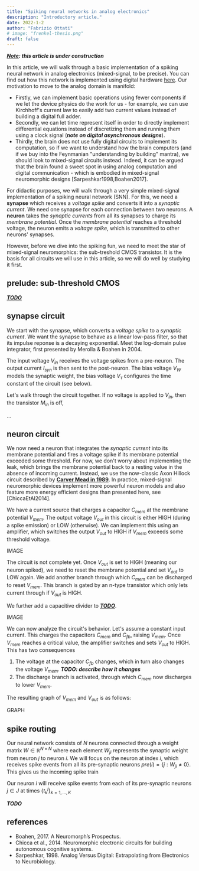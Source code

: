 ```yaml
---
title: "Spiking neural networks in analog electronics"
description: "Introductory article."
date: 2022-1-2
author: "Fabrizio Ottati"
# image: "frenkel-thesis.png"
draft: false
---
```


***<u>Note</u>: this article is under construction***

In this article, we will walk through a basic implementation of a spiking neural network in analog electronics (mixed-signal, to be precise). You can find out how this network is implemented using digital hardware [here](https://fabrizio-ottati.github.io/blog/spiking_neurons/). Our motivation to move to the analog domain is manifold:

- Firstly, we can implement basic operations using fewer components if we let the device physics do the work for us - for example, we can use Kirchhoff's current law to easily add two current values instead of building a digital full adder. 
- Secondly, we can let time represent itself in order to directly implement differential equations instead of discretizing them and running them using a clock signal (***note on digital asynchronous designs***).
- Thirdly, the brain does not use fully digital circuits to implement its computation, so if we want to understand how the brain computers (and if we buy into the Feynmanian "understanding by building" mantra), we should look to mixed-signal circuits instead. Indeed, it can be argued that the brain found a sweet spot in using analog computation and digital communication - which is embodied in mixed-signal neuromorphic designs [Sarpeshkar1998,Boahen2017].

For didactic purposes, we will walk through a very simple mixed-signal implementation of a spiking neural network (SNN). For this, we need a **synapse** which receives a *voltage spike* and converts it into a *synaptic current*. We need one synapse for each connection between two neurons. A **neuron** takes the *synaptic currents* from all its synapses to charge its *membrane potential*. Once the *membrane potential* reaches a threshold voltage, the neuron emits a *voltage spike*, which is transmitted to other neurons' synapses. 

However, before we dive into the spiking fun, we need to meet the star of mixed-signal neuromorphics: the sub-treshold CMOS transistor. It is the basis for all circuits we will use in this article, so we will do well by studying it first.

## prelude: sub-threshold CMOS

**<u>*TODO*</u>**

## synapse circuit

We start with the synapse, which converts a *voltage spike* to a *synaptic current*. We want the synapse to behave as a linear low-pass filter, so that its impulse reponse is a decaying exponential. Meet the log-domain pulse integrator, first presented by Merolla & Boahen in 2004. 

The input voltage $V_{in}$ receives the voltage spikes from a pre-neuron. The output current $I_{syn}$ is then sent to the post-neuron. 
The bias voltage $V_W$ models the synaptic weight, the bias voltage $V_\tau$ configures the time constant of the circuit (see below). 

Let's walk through the circuit together. If no voltage is applied to $V_{in}$, then the transistor $M_{in}$ is off, 

...

## neuron circuit

We now need a neuron that integrates the *synaptic current* into its membrane potential and fires a voltage spike if its membrane potential exceeded some threshold. For now, we don't worry about implementing the leak, which brings the membrane potential back to a resting value in the absence of incoming current. Instead, we use the now-classic Axon Hillock circuit described by **<u>Carver Mead in 1989</u>**. In practice, mixed-signal neuromorphic devices implement more powerful neuron models and also feature more energy efficient designs than presented here, see [ChiccaEtAl2014].

We have a current source that charges a capacitor $C_{mem}$ at the membrane potential $V_{mem}$. The output voltage $V_{out}$ in this circuit is either HIGH (during a spike emission) or LOW (otherwise).  We can implement this using an amplifier, which switches the output $V_{out}$ to HIGH if $V_{mem}$ exceeds some threshold voltage. 

IMAGE

The circuit is not complete yet. Once $V_{out}$ is set to HIGH (meaning our neuron spiked), we need to reset the membrane potential and set $V_{out}$ to LOW again. We add another branch through which $C_{mem}$ can be discharged to reset $V_{mem}$. This branch is gated by an n-type transistor which only lets current through if $V_{out}$ is HIGH. 

We further add a capacitive divider to **<u>*TODO*</u>**.

IMAGE

We can now analyze the circuit's behavior. Let's assume a constant input current. This charges the capacitors $C_{mem}$ and $C_{fb}$, raising $V_{mem}$. Once $V_{mem}$ reaches a critical value, the amplifier switches and sets $V_{out}$ to HIGH. This has two consequences

1. The voltage at the capacitor $C_{fb}$ changes, which in turn also changes the voltage $V_{mem}$.
   ***TODO: describe how it changes***
2. The discharge branch is activated, through which $C_{mem}$ now discharges to lower $V_{mem}$. 

The resulting graph of $V_{mem}$ and $V_{out}$ is as follows:

GRAPH

## spike routing

Our neural network consists of $N$ neurons connected through a weight matrix $W \in \mathbb{R}^{N \times N}$ where each element $W_{ji}$ represents the synaptic weight from neuron $j$ to neuron $i$. We will focus on the neuron at index $i$, which receives spike events from all its pre-synaptic neurons $pre(i) = \{ j : W_{ji} \neq 0 \}$. This gives us the incoming spike train

Our neuron $i$ will receive spike events from each of its pre-synaptic neurons $j \in J$ at times $\{t^j_k\}_{k=1,\ldots,K}$

***TODO***

## references

- Boahen, 2017. A Neuromorph’s Prospectus.
- Chicca et al., 2014. Neuromorphic electronic circuits for building autonomous cognitive systems.
- Sarpeshkar, 1998. Analog Versus Digital: Extrapolating from Electronics to Neurobiology.
